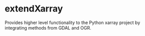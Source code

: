 # extendXarray
Provides higher level functionality to the Python xarray project by integrating methods from GDAL and OGR.
